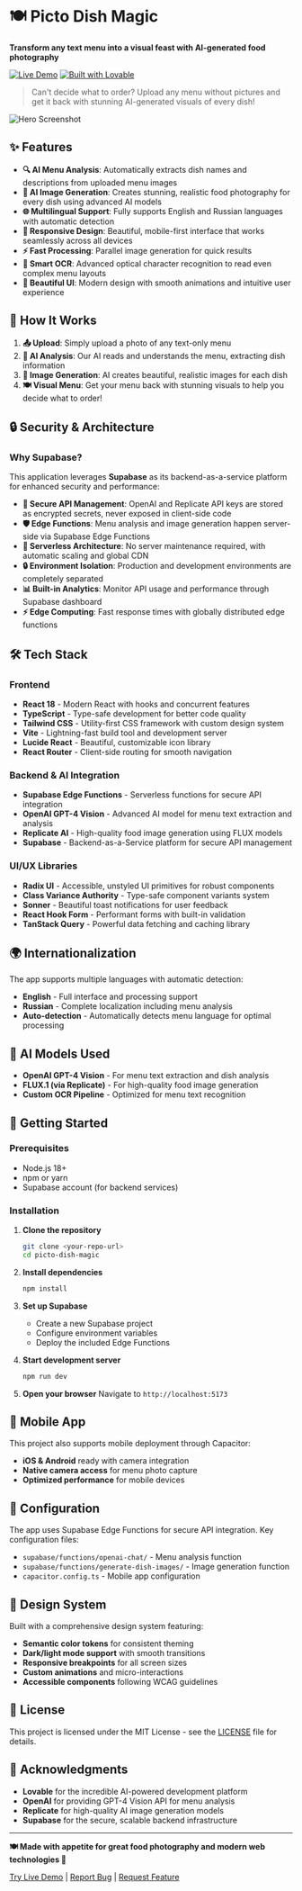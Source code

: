# 🍽️ Picto Dish Magic

**Transform any text menu into a visual feast with AI-generated food photography**

[![Live Demo](https://img.shields.io/badge/Live%20Demo-Visit%20App-brightgreen)](https://24b169c5-466f-4a1b-9723-fd0ed884a615.lovableproject.com)
[![Built with Lovable](https://img.shields.io/badge/Built%20with-Lovable-ff69b4)](https://lovable.dev)

> Can't decide what to order? Upload any menu without pictures and get it back with stunning AI-generated visuals of every dish!

![Hero Screenshot](public/lovable-uploads/4e109231-ad76-4516-9d31-5e0af57a6be9.png)

## ✨ Features

- **🔍 AI Menu Analysis**: Automatically extracts dish names and descriptions from uploaded menu images
- **🎨 AI Image Generation**: Creates stunning, realistic food photography for every dish using advanced AI models
- **🌐 Multilingual Support**: Fully supports English and Russian languages with automatic detection
- **📱 Responsive Design**: Beautiful, mobile-first interface that works seamlessly across all devices
- **⚡ Fast Processing**: Parallel image generation for quick results
- **🎯 Smart OCR**: Advanced optical character recognition to read even complex menu layouts
- **💫 Beautiful UI**: Modern design with smooth animations and intuitive user experience

## 🚀 How It Works

1. **📤 Upload**: Simply upload a photo of any text-only menu
2. **🤖 AI Analysis**: Our AI reads and understands the menu, extracting dish information
3. **🎨 Image Generation**: AI creates beautiful, realistic images for each dish
4. **🍽️ Visual Menu**: Get your menu back with stunning visuals to help you decide what to order!

## 🔒 Security & Architecture

### Why Supabase?

This application leverages **Supabase** as its backend-as-a-service platform for enhanced security and performance:

- **🔐 Secure API Management**: OpenAI and Replicate API keys are stored as encrypted secrets, never exposed in client-side code
- **🛡️ Edge Functions**: Menu analysis and image generation happen server-side via Supabase Edge Functions
- **🚀 Serverless Architecture**: No server maintenance required, with automatic scaling and global CDN
- **🔒 Environment Isolation**: Production and development environments are completely separated
- **📊 Built-in Analytics**: Monitor API usage and performance through Supabase dashboard
- **⚡ Edge Computing**: Fast response times with globally distributed edge functions

## 🛠️ Tech Stack

### Frontend
- **React 18** - Modern React with hooks and concurrent features
- **TypeScript** - Type-safe development for better code quality
- **Tailwind CSS** - Utility-first CSS framework with custom design system
- **Vite** - Lightning-fast build tool and development server
- **Lucide React** - Beautiful, customizable icon library
- **React Router** - Client-side routing for smooth navigation

### Backend & AI Integration
- **Supabase Edge Functions** - Serverless functions for secure API integration
- **OpenAI GPT-4 Vision** - Advanced AI model for menu text extraction and analysis
- **Replicate AI** - High-quality food image generation using FLUX models
- **Supabase** - Backend-as-a-Service platform for secure API management

### UI/UX Libraries
- **Radix UI** - Accessible, unstyled UI primitives for robust components
- **Class Variance Authority** - Type-safe component variants system
- **Sonner** - Beautiful toast notifications for user feedback
- **React Hook Form** - Performant forms with built-in validation
- **TanStack Query** - Powerful data fetching and caching library

## 🌍 Internationalization

The app supports multiple languages with automatic detection:

- **English** - Full interface and processing support
- **Russian** - Complete localization including menu analysis
- **Auto-detection** - Automatically detects menu language for optimal processing

## 🎯 AI Models Used

- **OpenAI GPT-4 Vision** - For menu text extraction and dish analysis
- **FLUX.1 (via Replicate)** - For high-quality food image generation
- **Custom OCR Pipeline** - Optimized for menu text recognition

## 🚀 Getting Started

### Prerequisites

- Node.js 18+ 
- npm or yarn
- Supabase account (for backend services)

### Installation

1. **Clone the repository**
   ```bash
   git clone <your-repo-url>
   cd picto-dish-magic
   ```

2. **Install dependencies**
   ```bash
   npm install
   ```

3. **Set up Supabase**
   - Create a new Supabase project
   - Configure environment variables
   - Deploy the included Edge Functions

4. **Start development server**
   ```bash
   npm run dev
   ```

5. **Open your browser**
   Navigate to `http://localhost:5173`

## 📱 Mobile App

This project also supports mobile deployment through Capacitor:

- **iOS & Android** ready with camera integration
- **Native camera access** for menu photo capture
- **Optimized performance** for mobile devices

## 🔧 Configuration

The app uses Supabase Edge Functions for secure API integration. Key configuration files:

- `supabase/functions/openai-chat/` - Menu analysis function
- `supabase/functions/generate-dish-images/` - Image generation function
- `capacitor.config.ts` - Mobile app configuration

## 🎨 Design System

Built with a comprehensive design system featuring:

- **Semantic color tokens** for consistent theming
- **Dark/light mode support** with smooth transitions
- **Responsive breakpoints** for all screen sizes
- **Custom animations** and micro-interactions
- **Accessible components** following WCAG guidelines

## 📄 License

This project is licensed under the MIT License - see the [LICENSE](LICENSE) file for details.

## 🙏 Acknowledgments

- **Lovable** for the incredible AI-powered development platform
- **OpenAI** for providing GPT-4 Vision API for menu analysis
- **Replicate** for high-quality AI image generation models
- **Supabase** for the secure, scalable backend infrastructure

---

**🍽️ Made with appetite for great food photography and modern web technologies 🚀**

[Try Live Demo](https://24b169c5-466f-4a1b-9723-fd0ed884a615.lovableproject.com) | [Report Bug](https://github.com/yourusername/picto-dish-magic/issues) | [Request Feature](https://github.com/yourusername/picto-dish-magic/issues)